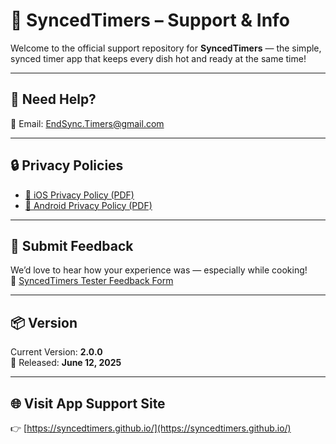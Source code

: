 # 📱 SyncedTimers – Support & Info

Welcome to the official support repository for **SyncedTimers** — the simple, synced timer app that keeps every dish hot and ready at the same time!

---

## 🔧 Need Help?
📧 Email: [EndSync.Timers@gmail.com](mailto:EndSync.Timers@gmail.com)

---

## 🔒 Privacy Policies
- [📄 iOS Privacy Policy (PDF)](https://syncedtimers.github.io/privacy-policies/SyncedTimers%20Privacy%20Policy%20iOS.pdf)
- [📄 Android Privacy Policy (PDF)](https://syncedtimers.github.io/privacy-policies/SyncedTimers%20Privacy%20Policy%20Android.pdf)

---

## 📝 Submit Feedback
We’d love to hear how your experience was — especially while cooking!  
📣 [SyncedTimers Tester Feedback Form](https://docs.google.com/forms/d/e/1FAIpQLSd5IREC2A5bUYP1_UCwRuhE2q8_pu7X0vsS_ceCcRB1B1UEfQ/viewform?usp=sharing&ouid=109575487237025407997)

---

## 📦 Version
Current Version: **2.0.0**  
📅 Released: **June 12, 2025**

---

## 🌐 Visit App Support Site
👉 [https://syncedtimers.github.io/](https://syncedtimers.github.io/)
